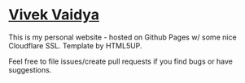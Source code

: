 # [Vivek Vaidya](https://vivekvaidya.me)
This is my personal website - hosted on Github Pages w/ some nice Cloudflare SSL. Template by HTML5UP. 

Feel free to file issues/create pull requests if you find bugs or have suggestions.
